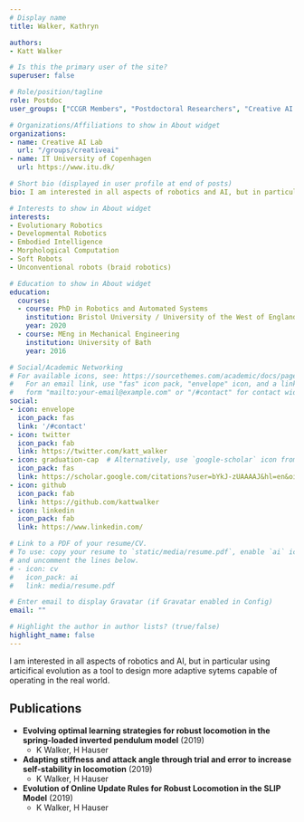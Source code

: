 ```yaml
---
# Display name
title: Walker, Kathryn

authors:
- Katt Walker

# Is this the primary user of the site?
superuser: false

# Role/position/tagline
role: Postdoc
user_groups: ["CCGR Members", "Postdoctoral Researchers", "Creative AI Lab", "Members"]

# Organizations/Affiliations to show in About widget
organizations:
- name: Creative AI Lab
  url: "/groups/creativeai"
- name: IT University of Copenhagen
  url: https://www.itu.dk/

# Short bio (displayed in user profile at end of posts)
bio: I am interested in all aspects of robotics and AI, but in particular using articifical evolution as a tool to design more adaptive sytems capable of operating in the real world. 

# Interests to show in About widget
interests:
- Evolutionary Robotics
- Developmental Robotics
- Embodied Intelligence
- Morphological Computation
- Soft Robots
- Unconventional robots (braid robotics)

# Education to show in About widget
education:
  courses:
  - course: PhD in Robotics and Automated Systems
    institution: Bristol University / University of the West of England
    year: 2020
  - course: MEng in Mechanical Engineering
    institution: University of Bath
    year: 2016

# Social/Academic Networking
# For available icons, see: https://sourcethemes.com/academic/docs/page-builder/#icons
#   For an email link, use "fas" icon pack, "envelope" icon, and a link in the
#   form "mailto:your-email@example.com" or "/#contact" for contact widget.
social:
- icon: envelope
  icon_pack: fas
  link: '/#contact'
- icon: twitter
  icon_pack: fab
  link: https://twitter.com/katt_walker
- icon: graduation-cap  # Alternatively, use `google-scholar` icon from `ai` icon pack
  icon_pack: fas
  link: https://scholar.google.com/citations?user=bYkJ-zUAAAAJ&hl=en&oi=sra
- icon: github
  icon_pack: fab
  link: https://github.com/kattwalker
- icon: linkedin
  icon_pack: fab
  link: https://www.linkedin.com/

# Link to a PDF of your resume/CV.
# To use: copy your resume to `static/media/resume.pdf`, enable `ai` icons in `params.toml`, 
# and uncomment the lines below.
# - icon: cv
#   icon_pack: ai
#   link: media/resume.pdf

# Enter email to display Gravatar (if Gravatar enabled in Config)
email: ""

# Highlight the author in author lists? (true/false)
highlight_name: false
---
```


I am interested in all aspects of robotics and AI, but in particular using articifical evolution as a tool to design more adaptive sytems capable of operating in the real world. 


<!-- PUBLICATIONS START -->
<!-- This content is automatically generated by get_citations.py. Don't touch -->


## Publications
- **Evolving optimal learning strategies for robust locomotion in the spring-loaded inverted pendulum model** (2019)
  - K Walker, H Hauser
- **Adapting stiffness and attack angle through trial and error to increase self-stability in locomotion** (2019)
  - K Walker, H Hauser
- **Evolution of Online Update Rules for Robust Locomotion in the SLIP Model** (2019)
  - K Walker, H Hauser
<!-- PUBLICATIONS END -->

